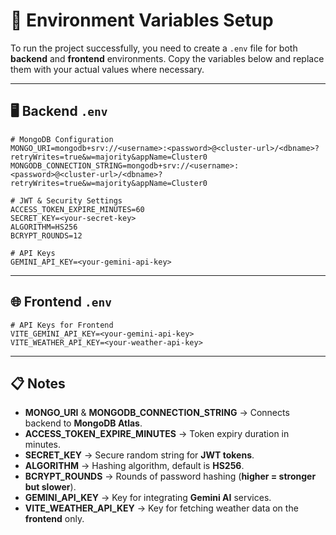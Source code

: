 
# 🌱 Environment Variables Setup

To run the project successfully, you need to create a `.env` file for both **backend** and **frontend** environments.
Copy the variables below and replace them with your actual values where necessary.

---

## 🖥️ Backend `.env`

```env
# MongoDB Configuration
MONGO_URI=mongodb+srv://<username>:<password>@<cluster-url>/<dbname>?retryWrites=true&w=majority&appName=Cluster0
MONGODB_CONNECTION_STRING=mongodb+srv://<username>:<password>@<cluster-url>/<dbname>?retryWrites=true&w=majority&appName=Cluster0

# JWT & Security Settings
ACCESS_TOKEN_EXPIRE_MINUTES=60
SECRET_KEY=<your-secret-key>
ALGORITHM=HS256
BCRYPT_ROUNDS=12

# API Keys
GEMINI_API_KEY=<your-gemini-api-key>
```

---

## 🌐 Frontend `.env`

```env
# API Keys for Frontend
VITE_GEMINI_API_KEY=<your-gemini-api-key>
VITE_WEATHER_API_KEY=<your-weather-api-key>
```

---

## 📋 Notes

* **MONGO\_URI** & **MONGODB\_CONNECTION\_STRING** → Connects backend to **MongoDB Atlas**.
* **ACCESS\_TOKEN\_EXPIRE\_MINUTES** → Token expiry duration in minutes.
* **SECRET\_KEY** → Secure random string for **JWT tokens**.
* **ALGORITHM** → Hashing algorithm, default is **HS256**.
* **BCRYPT\_ROUNDS** → Rounds of password hashing (**higher = stronger but slower**).
* **GEMINI\_API\_KEY** → Key for integrating **Gemini AI** services.
* **VITE\_WEATHER\_API\_KEY** → Key for fetching weather data on the **frontend** only.

